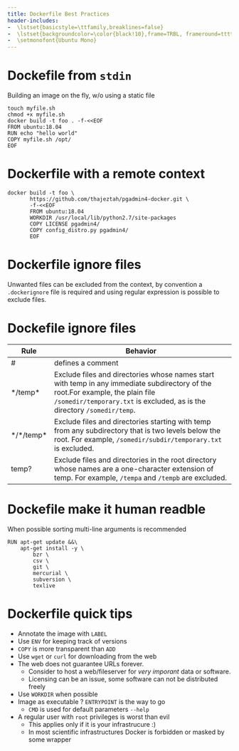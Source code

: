 ```yaml
---
title: Dockerfile Best Practices
header-includes:
-  \lstset{basicstyle=\ttfamily,breaklines=false}
-  \lstset{backgroundcolor=\color{black!10},frame=TRBL, frameround=tttt}
-  \setmonofont{Ubuntu Mono}
---
```


# Dockefile from `stdin`

Building an image on the fly, w/o using a static file

```
touch myfile.sh
chmod +x myfile.sh
docker build -t foo . -f-<<EOF
FROM ubuntu:18.04
RUN echo "hello world"
COPY myfile.sh /opt/
EOF
```


# Dockerfile with a remote context

```
docker build -t foo \
       https://github.com/thajeztah/pgadmin4-docker.git \
	   -f-<<EOF
	   FROM ubuntu:18.04
	   WORKDIR /usr/local/lib/python2.7/site-packages
	   COPY LICENSE pgadmin4/
	   COPY config_distro.py pgadmin4/
	   EOF
```

# Dockerfile ignore files

Unwanted files can be excluded from the context, by convention
a `.dockerignore` file is required and using regular expression
is possible to exclude files.

# Dockefile ignore files

|Rule|Behavior|
|----|--------|
|#|defines a comment|
|\*/temp\*|Exclude files and directories whose names start with temp in any immediate subdirectory of the root.For example, the plain file `/somedir/temporary.txt` is excluded, as is the directory `/somedir/temp`.|
|\*/\*/temp\*|Exclude files and directories starting with temp from any subdirectory that is two levels below the root. For example, `/somedir/subdir/temporary.txt` is excluded.|
|temp?|Exclude files and directories in the root directory whose names are a one-character extension of temp. For example, `/tempa` and `/tempb` are excluded.|

# Dockefile make it human readble

When possible sorting multi-line arguments is recommended

```
RUN apt-get update &&\
    apt-get install -y \
	    bzr \
		csv \
		git \
		mercurial \
		subversion \
		texlive
```

# Dockerfile quick tips

* Annotate the image with `LABEL`
* Use `ENV` for keeping track of versions
* `COPY` is more transparent than `ADD`
* Use `wget` or `curl` for downloading from the web
* The web does not guarantee URLs forever.
  * Consider to host a web/fileserver for *very imporant* data or software.
  * Licensing can be an issue, some software can not be distributed freely
* Use `WORKDIR` when possible
* Image as executable ? `ENTRYPOINT` is the way to go
  * `CMD` is used for default parameters `--help`
* A regular user with `root` privileges is worst than evil
  * This applies only if it is your infrastrucure :)
  * In most scientific infrastructures Docker is forbidden or masked by some wrapper
 
